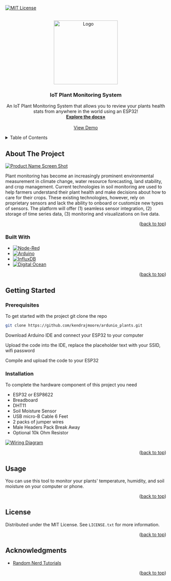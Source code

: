 
<a name="readme-top"></a>
<!-- PROJECT SHIELDS -->
[![MIT License][license-shield]][license-url]
<!-- PROJECT LOGO -->
<br />
<div align="center">
  <a href="https://github.com/kendrajmoore/ardunio_plants/edit/main/README.md">
    <img src="https://i.ibb.co/QP2QXhB/Pngtree-cute-green-small-plant-aloe-4651505.png" alt="Logo" width="200" height="200">
  </a>

  <h3 align="center">IoT Plant Monitoring System</h3>

  <p align="center">
    An IoT Plant Monitoring System that allows you to review your plants health stats from anywhere in the world using an ESP32!
    <br />
    <a href="https://kendrajmoore.github.io/ardunio_plants"><strong>Explore the docs»</strong></a>
    <br />
    <br />
    <a href="https://nodereddash.smartplant.live/ui">View Demo</a>
  </p>
</div>



<!-- TABLE OF CONTENTS -->
<details>
  <summary>Table of Contents</summary>
  <ol>
    <li>
      <a href="#about-the-project">About The Project</a>
      <ul>
        <li><a href="#built-with">Built With</a></li>
      </ul>
    </li>
    <li>
      <a href="#getting-started">Getting Started</a>
      <ul>
        <li><a href="#installation">Installation</a></li>
      </ul>
    </li>
    <li><a href="#usage">Usage</a></li>
    <li><a href="#license">License</a></li>
    <li><a href="#acknowledgments">Acknowledgments</a></li>
  </ol>
</details>


<!-- ABOUT THE PROJECT -->
## About The Project

[![Product Name Screen Shot][product-screenshot]](https://example.com)

Plant monitoring has become an increasingly prominent environmental measurement in climate change, water resource forecasting, land stability, and crop management. Current technologies in soil monitoring are used to help farmers understand their plant health and make decisions about how to care for their crops. These existing technologies, however, rely on proprietary sensors and lack the ability to onboard or customize new types of sensors. The platform will offer (1) seamless sensor integration, (2) storage of time series data, (3) monitoring and visualizations on live data. 


<p align="right">(<a href="#readme-top">back to top</a>)</p>



### Built With


* [![Node-Red][Node-Red]][Node-url]
* [![Arduino][Arduino]][Arduino-url]
* [![InfluxDB][InfluxDB]][Influx-url]
* [![Digital Ocean][Digital Ocean]][Digital-url]

<p align="right">(<a href="#readme-top">back to top</a>)</p>



<!-- GETTING STARTED -->
## Getting Started



### Prerequisites

To get started with the project git clone the repo
  ```sh
  git clone https://github.com/kendrajmoore/ardunio_plants.git
  ```

Download Arduino IDE and connect your ESP32 to your computer

Upload the code into the IDE, replace the placeholder text with your SSID, wifi password

Compile and upload the code to your ESP32


### Installation

To complete the hardware component of this project you need
* ESP32 or ESP8622
* Breadboard
* DHT11
* Soil Moisture Sensor
* USB micro-B Cable 6 Feet
* 2 packs of jumper wires
* Male Headers Pack Break Away
* Optional 10k Ohm Resistor

[![Wiring Diagram][wiring]]()


<p align="right">(<a href="#readme-top">back to top</a>)</p>



<!-- USAGE EXAMPLES -->
## Usage

You can use this tool to monitor your plants' temperature, humidity, and soil moisture on your computer or phone.
<p align="right">(<a href="#readme-top">back to top</a>)</p>


<!-- LICENSE -->
## License

Distributed under the MIT License. See `LICENSE.txt` for more information.

<p align="right">(<a href="#readme-top">back to top</a>)</p>


<!-- ACKNOWLEDGMENTS -->
## Acknowledgments

* [Random Nerd Tutorials](https://randomnerdtutorials.com/)

<p align="right">(<a href="#readme-top">back to top</a>)</p>


<!-- MARKDOWN LINKS & IMAGES -->
<!-- https://www.markdownguide.org/basic-syntax/#reference-style-links -->
<!-- MARKDOWN LINKS & IMAGES -->
[product-screenshot]: https://i.ibb.co/zbSTMhQ/Screenshot-2023-04-28-at-10-25-52-AM.png
[wiring]: https://i.ibb.co/z474hY4/Screenshot-2023-04-26-at-11-39-41-AM.png
[Node-Red]: https://img.shields.io/badge/Node--Red-8F0000?style=for-the-badge&logo=nodered&logoColor=white
[Node-url]: https://nodered.org/
[Arduino]: 	https://img.shields.io/badge/Arduino_IDE-00979D?style=for-the-badge&logo=arduino&logoColor=white
[Arduino-url]: https://www.arduino.cc/en/software
[InfluxDB]: https://img.shields.io/badge/InfluxDB-22ADF6?style=for-the-badge&logo=InfluxDB&logoColor=white
[Influx-url]: https://vuejs.org/
[Digital Ocean]: https://img.shields.io/badge/Digital_Ocean-0080FF?style=for-the-badge&logo=DigitalOcean&logoColor=white
[Digital-url]: https://www.digitalocean.com/
[license-shield]: https://img.shields.io/badge/License-MIT-blue.svg
[license-url]: https://opensource.org/licenses/MIT